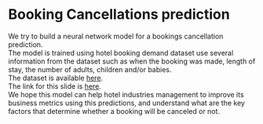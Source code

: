 # Booking Cancellations prediction
We try to build a neural network model for a bookings cancellation prediction.\
The model is trained using hotel booking demand dataset use several information from the dataset such as when the booking was made, length of stay, the number of adults, children and/or babies.\
The dataset is available [here](https://www.kaggle.com/jessemostipak/hotel-booking-demand).\
The link for this slide is [here](https://docs.google.com/presentation/d/1Rb6hN26961Xy0P6R-9yeXYZJa9UxhBxFl8uEuA7klg4/edit?ts=5e8a05d8#slide=id.p).\
We hope this model can help hotel industries management to improve its business metrics using this predictions, and understand what are the key factors that determine whether a booking will be canceled or not.
